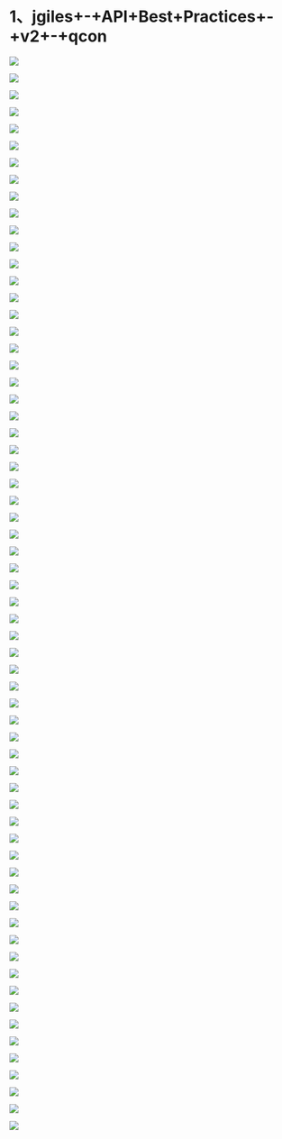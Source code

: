 # 1、jgiles+-+API+Best+Practices+-+v2+-+qcon

![](images\091009688pTkGBy\201905130910_4.png)

![](images\091009688pTkGBy\201905130910_5.png)

![](images\091009688pTkGBy\201905130910_6.png)

![](images\091009688pTkGBy\201905130910_7.png)

![](images\091009688pTkGBy\201905130910_8.png)

![](images\091009688pTkGBy\201905130910_9.png)

![](images\091009688pTkGBy\201905130910_10.png)

![](images\091009688pTkGBy\201905130910_11.png)

![](images\091009688pTkGBy\201905130910_12.png)

![](images\091009688pTkGBy\201905130910_13.png)

![](images\091009688pTkGBy\201905130910_14.png)

![](images\091009688pTkGBy\201905130910_15.png)

![](images\091009688pTkGBy\201905130910_16.png)

![](images\091009688pTkGBy\201905130910_17.png)

![](images\091009688pTkGBy\201905130910_18.png)

![](images\091009688pTkGBy\201905130910_19.png)

![](images\091009688pTkGBy\201905130910_20.png)

![](images\091009688pTkGBy\201905130910_21.png)

![](images\091009688pTkGBy\201905130910_22.png)

![](images\091009688pTkGBy\201905130910_23.png)

![](images\091009688pTkGBy\201905130910_24.png)

![](images\091009688pTkGBy\201905130910_25.png)

![](images\091009688pTkGBy\201905130910_26.png)

![](images\091009688pTkGBy\201905130910_27.png)

![](images\091009688pTkGBy\201905130910_28.png)

![](images\091009688pTkGBy\201905130910_29.png)

![](images\091009688pTkGBy\201905130910_30.png)

![](images\091009688pTkGBy\201905130910_31.png)

![](images\091009688pTkGBy\201905130910_32.png)

![](images\091009688pTkGBy\201905130910_33.png)

![](images\091009688pTkGBy\201905130910_34.png)

![](images\091009688pTkGBy\201905130910_35.png)

![](images\091009688pTkGBy\201905130910_36.png)

![](images\091009688pTkGBy\201905130910_37.png)

![](images\091009688pTkGBy\201905130910_38.png)

![](images\091009688pTkGBy\201905130910_39.png)

![](images\091009688pTkGBy\201905130910_40.png)

![](images\091009688pTkGBy\201905130910_41.png)

![](images\091009688pTkGBy\201905130910_42.png)

![](images\091009688pTkGBy\201905130910_43.png)

![](images\091009688pTkGBy\201905130910_44.png)

![](images\091009688pTkGBy\201905130910_45.png)

![](images\091009688pTkGBy\201905130910_46.png)

![](images\091009688pTkGBy\201905130910_47.png)

![](images\091009688pTkGBy\201905130910_48.png)

![](images\091009688pTkGBy\201905130910_49.png)

![](images\091009688pTkGBy\201905130910_50.png)

![](images\091009688pTkGBy\201905130910_51.png)

![](images\091009688pTkGBy\201905130910_52.png)

![](images\091009688pTkGBy\201905130910_53.png)

![](images\091009688pTkGBy\201905130910_54.png)

![](images\091009688pTkGBy\201905130910_55.png)

![](images\091009688pTkGBy\201905130910_56.png)

![](images\091009688pTkGBy\201905130910_57.png)

![](images\091009688pTkGBy\201905130910_58.png)

![](images\091009688pTkGBy\201905130910_59.png)

![](images\091009688pTkGBy\201905130910_60.png)

![](images\091009688pTkGBy\201905130910_61.png)

![](images\091009688pTkGBy\201905130910_62.png)

![](images\091009688pTkGBy\201905130910_63.png)

![](images\091009688pTkGBy\201905130910_64.png)

![](images\091009688pTkGBy\201905130910_65.png)

![](images\091009688pTkGBy\201905130910_66.png)

![](images\091009688pTkGBy\201905130910_67.png)

